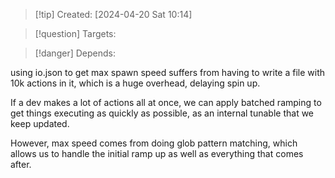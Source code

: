 
>[!tip] Created: [2024-04-20 Sat 10:14]

>[!question] Targets: 

>[!danger] Depends: 

using io.json to get max spawn speed suffers from having to write a file with 10k actions in it, which is a huge overhead, delaying spin up.

If a dev makes a lot of actions all at once, we can apply batched ramping to get things executing as quickly as possible, as an internal tunable that we keep updated.

However, max speed comes from doing glob pattern matching, which allows us to handle the initial ramp up as well as everything that comes after.